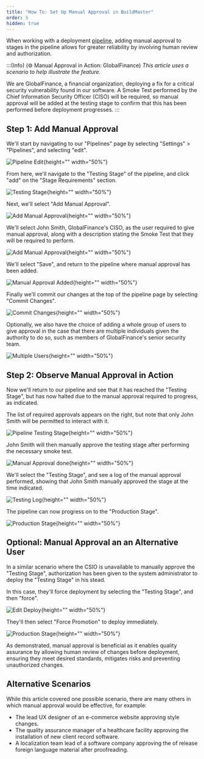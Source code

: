 ```yaml
---
title: "How To: Set Up Manual Approval in BuildMaster"
order: 5
hidden: true
---
```


When working with a deployment [pipeline](/docs/buildmaster/deployment-continuous-delivery/buildmaster-pipelines), adding manual approval to stages in the pipeline allows for greater reliability by involving human review and authorization.

:::(Info) (⚙️ Manual Approval in Action: GlobalFinance)
*This article uses a scenario to help illustrate the feature.*

We are GlobalFinance, a financial organization, deploying a fix for a critical security vulnerability found in our software. A Smoke Test performed by the Chief Information Security Officer (CISO) will be required, so manual approval will be added at the testing stage to confirm that this has been performed before deployment progresses.
:::

## Step 1: Add Manual Approval

We'll start by navigating to our "Pipelines" page by selecting "Settings" > "Pipelines", and selecting "edit".

![Pipeline Edit](/resources/docs/buildmaster-pipeline-edit-3.png){height="" width="50%"}

From here, we'll navigate to the "Testing Stage" of the pipeline, and click "add" on the "Stage Requirements" section.

![Testing Stage](/resources/docs/buildmaster-pipeline-testing-stage-add.png){height="" width="50%"}

Next, we'll select "Add Manual Approval".

![Add Manual Approval](/resources/docs/buildmaster-select-stage-requirement-check-manual-approval.png){height="" width="50%"}

We'll select John Smith, GlobalFinance's CISO, as the user required to give manual approval, along with a description stating the Smoke Test that they will be required to perform.

![Add Manual Approval](/resources/docs/buildmaster-create-user-approval.png){height="" width="50%"}

We'll select "Save", and return to the pipeline where manual approval has been added.

![Manual Approval Added](/resources/docs/buildmaster-pipeline-testing-stage-approval-added.png){height="" width="50%"}

Finally we'll commit our changes at the top of the pipeline page by selecting "Commit Changes".

![Commit Changes](/resources/docs/buildmaster-pipeline-commit-changes.png){height="" width="50%"}

Optionally, we also have the choice of adding a whole group of users to give approval in the case that there are multiple individuals given the authority to do so, such as members of GlobalFinance's senior security team.

![Multiple Users](/resources/docs/buildmaster-create-user-approval-alternative.png){height="" width="50%"}

## Step 2: Observe Manual Approval in Action

Now we'll return to our pipeline and see that it has reached the "Testing Stage", but has now halted due to the manual approval required to progress, as indicated.

The list of required approvals appears on the right, but note that only John Smith will be permitted to interact with it.

![Pipeline Testing Stage](/resources/docs/buildmaster-build-overview-testing-stop.png){height="" width="50%"}

John Smith will then manually approve the testing stage after performing the necessary smoke test.

![Manual Approval done](/resources/docs/buildmaster-build-overview-testing-approved.png){height="" width="50%"}

We'll select the "Testing Stage", and see a log of the manual approval performed, showing that John Smith manually approved the stage at the time indicated.

![Testing Log](/resources/docs/buildmaster-deploy-build-testing-1.png){height="" width="50%"}

The pipeline can now progress on to the "Production Stage".

![Production Stage](/resources/docs/buildmaster-build-overview-production-stage.png){height="" width="50%"}

## Optional: Manual Approval an an Alternative User

In a similar scenario where the CSIO is unavailable to manually approve the "Testing Stage", authorization has been given to the system administrator to deploy the "Testing Stage" in his stead.

In this case, they'll force deployment by selecting the "Testing Stage", and then "force".

![Edit Deploy](/resources/docs/buildmaster-deploy-build-force.png){height="" width="50%"}

They'll then select "Force Promotion" to deploy immediately.

![Production Stage](/resources/docs/buildmaster-force-build-promotion-2.png){height="" width="50%"}

As demonstrated, manual approval is beneficial as it enables quality assurance by allowing human review of changes before deployment, ensuring they meet desired standards, mitigates risks and preventing unauthorized changes.

## Alternative Scenarios

While this article covered one possible scenario, there are many others in which manual approval would be effective, for example:

- The lead UX designer of an e-commerce website approving style changes.
- The quality assurance manager of a healthcare facility approving the installation of new client record software.
- A localization team lead of a software company approving the of release foreign language material after proofreading.
